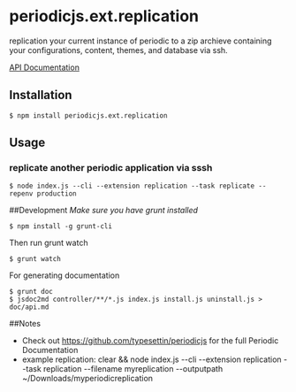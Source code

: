 # periodicjs.ext.replication

replication your current instance of periodic to a zip archieve containing your configurations, content, themes, and database via ssh.

 [API Documentation](https://github.com/typesettin/periodicjs.ext.replication/blob/master/doc/api.md)

## Installation

```
$ npm install periodicjs.ext.replication
```

## Usage

### replicate another periodic application via sssh

```
$ node index.js --cli --extension replication --task replicate --repenv production
```

##Development
*Make sure you have grunt installed*
```
$ npm install -g grunt-cli
```

Then run grunt watch
```
$ grunt watch
```
For generating documentation
```
$ grunt doc
$ jsdoc2md controller/**/*.js index.js install.js uninstall.js > doc/api.md
```
##Notes
* Check out https://github.com/typesettin/periodicjs for the full Periodic Documentation
* example replication: clear && node index.js --cli --extension replication --task replication --filename myreplication --outputpath ~/Downloads/myperiodicreplication